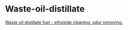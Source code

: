 # Waste-oil-distillate
[Waste oil distillate fuel - ethoxide cleaning, odor removing.](https://youtu.be/YUT4ZQMBgVo)
